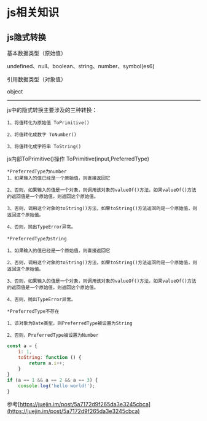 # js相关知识

## js隐式转换

基本数据类型（原始值）

undefined、null、boolean、string、number、symbol(es6)

引用数据类型（对象值）

object

---
js中的隐式转换主要涉及的三种转换：

    1、将值转化为原始值 ToPrimitive()

    2、将值转化成数字 ToNumber()

    3、将值转化成字符串 ToString()

js内部ToPrimitive()操作 ToPrimitive(input,PreferredType)

    *PreferredType为number
    1、如果输入的值已经是一个原始值，则直接返回它

    2、否则，如果输入的值是一个对象，则调用该对象的valueOf()方法，如果valueOf()方法的返回值是一个原始值，则返回这个原始值。

    3、否则，调用这个对象的toString()方法，如果toString()方法返回的是一个原始值，则返回这个原始值。

    4、否则，抛出TypeError异常。

    *PreferredType为string

    1、如果输入的值已经是一个原始值，则直接返回它

    2、否则，调用这个对象的toString()方法，如果toString()方法返回的是一个原始值，则返回这个原始值。

    3、否则，如果输入的值是一个对象，则调用该对象的valueOf()方法，如果valueOf()方法的返回值是一个原始值，则返回这个原始值。

    4、否则，抛出TypeError异常。

    *PreferredType不存在

    1、该对象为Date类型，则PreferredType被设置为String

    2、否则，PreferredType被设置为Number

```js
const a = {
    i: 1,
    toString: function () {
        return a.i++;
    }
}
if (a == 1 && a == 2 && a == 3) {
    console.log('hello world!');
}
```

参考[https://juejin.im/post/5a7172d9f265da3e3245cbca](https://juejin.im/post/5a7172d9f265da3e3245cbca)



